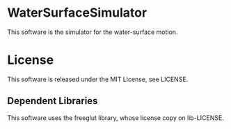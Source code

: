 WaterSurfaceSimulator
=====================

This software is the simulator for the water-surface motion.

License
=======

This software is released under the MIT License, see LICENSE.

Dependent Libraries
-------------------

This software uses the freeglut library, whose license copy on lib-LICENSE. 